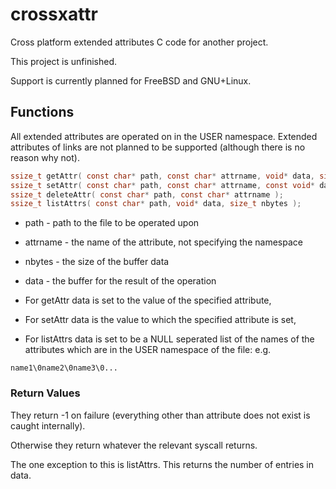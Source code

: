 # crossxattr
Cross platform extended attributes C code for another project.

This project is unfinished.

Support is currently planned for FreeBSD and GNU+Linux.

## Functions
All extended attributes are operated on in the USER namespace. Extended attributes of links are not planned to be supported (although there is no reason why not).

``` C
ssize_t getAttr( const char* path, const char* attrname, void* data, size_t nbytes );
ssize_t setAttr( const char* path, const char* attrname, const void* data, size_t nbytes );
ssize_t deleteAttr( const char* path, const char* attrname );
ssize_t listAttrs( const char* path, void* data, size_t nbytes );
```

- path - path to the file to be operated upon
- attrname - the name of the attribute, not specifying the namespace
- nbytes - the size of the buffer data
- data - the buffer for the result of the operation

- For getAttr data is set to the value of the specified attribute,
- For setAttr data is the value to which the specified attribute is set,
- For listAttrs data is set to be a NULL seperated list of the names of the attributes which are in the USER namespace of the file: e.g.
```
name1\0name2\0name3\0...
```

### Return Values
They return -1 on failure (everything other than attribute does not exist is
caught internally).

Otherwise they return whatever the relevant syscall returns. 

The one exception to this is listAttrs. This returns the number of entries in
data.
